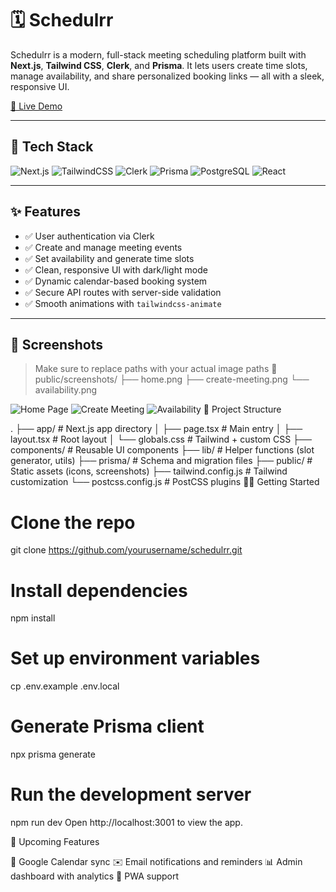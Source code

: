 # 🗓️ Schedulrr

Schedulrr is a modern, full-stack meeting scheduling platform built with **Next.js**, **Tailwind CSS**, **Clerk**, and **Prisma**. It lets users create time slots, manage availability, and share personalized booking links — all with a sleek, responsive UI.

[🔗 Live Demo](https://schedulrr.vercel.app)

---

## 🚀 Tech Stack

![Next.js](https://img.shields.io/badge/Next.js-000?logo=next.js&logoColor=white)
![TailwindCSS](https://img.shields.io/badge/TailwindCSS-06B6D4?logo=tailwindcss&logoColor=white)
![Clerk](https://img.shields.io/badge/Clerk-F02E65?logo=clerk&logoColor=white)
![Prisma](https://img.shields.io/badge/Prisma-2D3748?logo=prisma&logoColor=white)
![PostgreSQL](https://img.shields.io/badge/PostgreSQL-4169E1?logo=postgresql&logoColor=white)
![React](https://img.shields.io/badge/React-61DAFB?logo=react&logoColor=white)

---

## ✨ Features

- ✅ User authentication via Clerk
- ✅ Create and manage meeting events
- ✅ Set availability and generate time slots
- ✅ Clean, responsive UI with dark/light mode
- ✅ Dynamic calendar-based booking system
- ✅ Secure API routes with server-side validation
- ✅ Smooth animations with `tailwindcss-animate`

---

## 📸 Screenshots

> Make sure to replace paths with your actual image paths
📁 public/screenshots/
├── home.png
├── create-meeting.png
└── availability.png



![Home Page](./public/screenshots/home.png)
![Create Meeting](./public/screenshots/create-meeting.png)
![Availability](./public/screenshots/availability.png)
📂 Project Structure

.
├── app/                 # Next.js app directory
│   ├── page.tsx         # Main entry
│   ├── layout.tsx       # Root layout
│   └── globals.css      # Tailwind + custom CSS
├── components/          # Reusable UI components
├── lib/                 # Helper functions (slot generator, utils)
├── prisma/              # Schema and migration files
├── public/              # Static assets (icons, screenshots)
├── tailwind.config.js   # Tailwind customization
└── postcss.config.js    # PostCSS plugins
🧑‍💻 Getting Started

# Clone the repo
git clone https://github.com/yourusername/schedulrr.git

# Install dependencies
npm install

# Set up environment variables
cp .env.example .env.local

# Generate Prisma client
npx prisma generate

# Run the development server
npm run dev
Open http://localhost:3001 to view the app.

🔮 Upcoming Features

🔄 Google Calendar sync
✉️ Email notifications and reminders
📊 Admin dashboard with analytics
📱 PWA support
